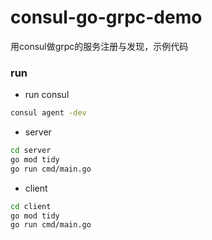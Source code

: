 # consul-go-grpc-demo
用consul做grpc的服务注册与发现，示例代码

### run
* run consul

```bash
consul agent -dev
```
   

* server

```bash
cd server
go mod tidy
go run cmd/main.go
```

    
  
* client 

```bash
cd client
go mod tidy
go run cmd/main.go
```

    
